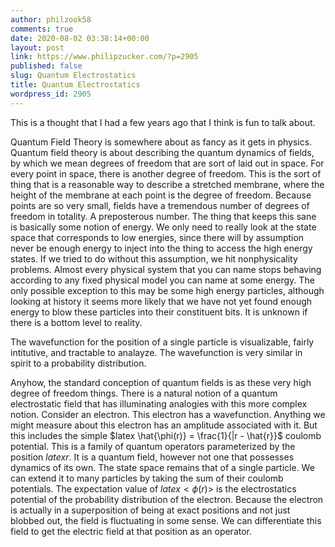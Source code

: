 ```yaml
---
author: philzook58
comments: true
date: 2020-08-02 03:38:14+00:00
layout: post
link: https://www.philipzucker.com/?p=2905
published: false
slug: Quantum Electrostatics
title: Quantum Electrostatics
wordpress_id: 2905
---
```





This is a thought that I had a few years ago that I think is fun to talk about.







Quantum Field Theory is somewhere about as fancy as it gets in physics. Quantum field theory is about describing the quantum dynamics of fields, by which we mean degrees of freedom that are sort of laid out in space. For every point in space, there is another degree of freedom. This is the sort of thing that is a reasonable way to describe a stretched membrane, where the height of the membrane at each point is the degree of freedom. Because points are so very small, fields have a tremendous number of degrees of freedom in totality.  A preposterous number. The thing that keeps this sane is basically some notion of energy. We only need to really look at the state space that corresponds to low energies, since there will by assumption never be enough energy to inject into the thing to access the high energy states. If we tried to do without this assumption, we hit nonphysicality problems. Almost every physical system that you can name stops behaving according to any fixed physical model you can name at some energy. The only possible exception to this may be some high energy particles, although looking at history it seems more likely that we have not yet found enough energy to blow these particles into their constituent bits. It is unknown if there is a bottom level to reality.







The wavefunction for the position of a single particle is visualizable, fairly intitutive, and tractable to analayze. The wavefunction is very similar in spirit to a probability distribution. 







Anyhow, the standard conception of quantum fields is as these very high degree of freedom things. There is a natural notion of a quantum electrostatic field that has illuminating analogies with this more complex notion. Consider an electron. This electron has a wavefunction. Anything we might measure about this electron has an amplitude associated with it. But this includes the simple $latex \hat{\phi(r)} = \frac{1}{|r - \hat{r}}$ coulomb potential. This is a family of quantum operators parameterized by the position $latex r$. It is a quantum field, however not one that possesses dynamics of its own. The state space remains that of a single particle. We can extend it to many particles by taking the sum of their coulomb potentials. The expectation value of $latex <\phi(r)>$ is the electrostatics potential of the probability distribution of the electron. Because the electron is actually in a superposition of being at exact positions and not just blobbed out, the field is fluctuating in some sense. We can differentiate this field to get the electric field at that position as an operator.









